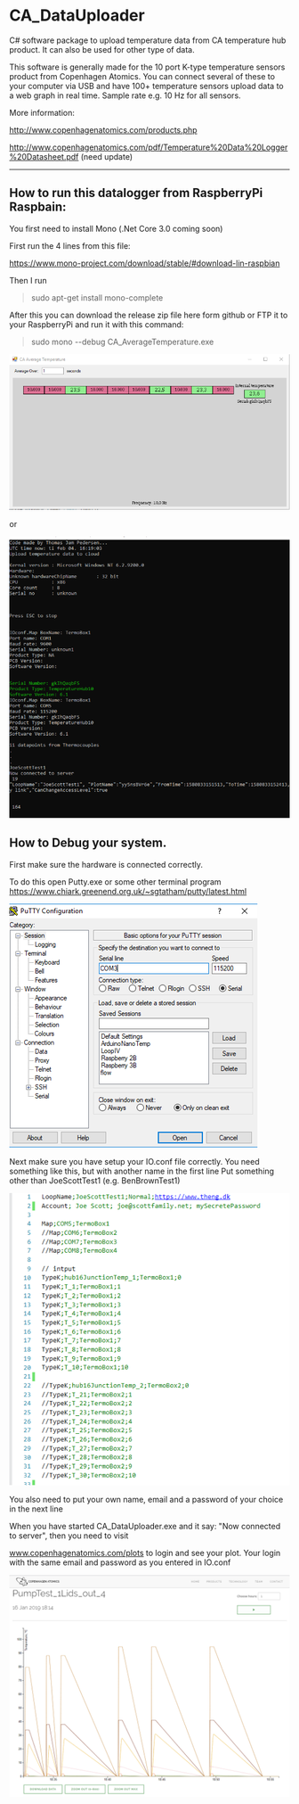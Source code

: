 # CA_DataUploader
C# software package to upload temperature data from CA temperature hub product. It can also be used for other type of data.

This software is generally made for the 10 port K-type temperature sensors product from Copenhagen Atomics. 
You can connect several of these to your computer via USB and have 100+ temperature sensors upload data to a web graph in real time. 
Sample rate e.g. 10 Hz for all sensors. 

More information:

http://www.copenhagenatomics.com/products.php

http://www.copenhagenatomics.com/pdf/Temperature%20Data%20Logger%20Datasheet.pdf (need update)

____

## How to run this datalogger from RaspberryPi  Raspbain:

You first need to install Mono  (.Net Core 3.0 coming soon)

First run the 4 lines from this file:

https://www.mono-project.com/download/stable/#download-lin-raspbian

Then I run
 
> sudo apt-get install mono-complete

After this you can download the release zip file here form github or FTP it to your RaspberryPi and run it with this command:

> sudo mono --debug CA_AverageTemperature.exe

![alt text](https://github.com/copenhagenatomics/CA_DataUploader/blob/master/ScreenShots/CA_AverageTemperature.exe.png)

or

![alt text](https://github.com/copenhagenatomics/CA_DataUploader/blob/master/ScreenShots/CA_DataUploader.exe.png)

## How to Debug your system. 

First make sure the hardware is connected correctly. 

To do this open Putty.exe or some other terminal program 
https://www.chiark.greenend.org.uk/~sgtatham/putty/latest.html

![alt text](https://github.com/copenhagenatomics/CA_DataUploader/blob/master/ScreenShots/putty.exe.png)

Next make sure you have setup your IO.conf file correctly. You need something like this, but with another name in the first line 
Put something other than JoeScottTest1 (e.g. BenBrownTest1)

![alt text](https://github.com/copenhagenatomics/CA_DataUploader/blob/master/ScreenShots/IO.conf.png)

You also need to put your own name, email and a password of your choice in the next line

When you have started CA_DataUploader.exe and it say: "Now connected to server", then you need to visit

www.copenhagenatomics.com/plots to login and see your plot. Your login with the same email and password as you entered in IO.conf 

![alt text](https://github.com/copenhagenatomics/CA_DataUploader/blob/master/ScreenShots/OnlineChart.png)




